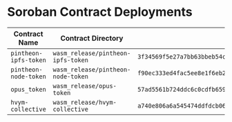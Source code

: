 # Soroban Contract Deployments

| Contract Name | Contract Directory | Wasm Hash | Contract ID |
|--------------|-------------------|--------------------------------------------------------------|----------------------------------------------------------|
| `pintheon-ipfs-token` | `wasm_release/pintheon-ipfs-token` | `3f34569f5e27a7bb63bbeb54c40ae51d43246422693a8fc15e02583d7364d4b5` | `None` |
| `pintheon-node-token` | `wasm_release/pintheon-node-token` | `f90ec333ed4fac5ee8e1f6eb27c25c168779b12f2e0f0ae4164c8a15bd6e7ffd` | `None` |
| `opus_token` | `wasm_release/opus-token` | `57ad5561b724ddc6c0cdfb65958df6b7755cb4961e9394970ba116bb5b13656b` | `None` |
| `hvym-collective` | `wasm_release/hvym-collective` | `a740e806a6a545474ddfdcb0613c823df5ed8616ad828f18201ebbf3e064b7a7` | `CDFQOCVJI6FQSZE2VMHCMZNMUXWLZ7YP5GWCPE5FOKIEPYVPD6DHW3XU` |
